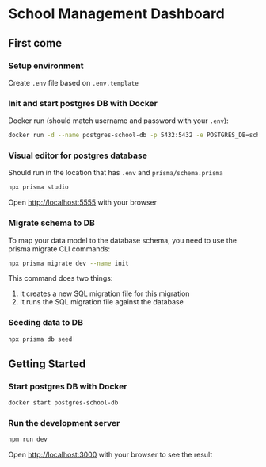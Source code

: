 # School Management Dashboard

## First come

### Setup environment
Create `.env` file based on `.env.template`

### Init and start postgres DB with Docker
Docker run (should match username and password with your `.env`):
```sh
docker run -d --name postgres-school-db -p 5432:5432 -e POSTGRES_DB=school -e POSTGRES_USER=[your db username] -e POSTGRES_PASSWORD=[your db password] postgres:latest
```

### Visual editor for postgres database
Should run in the location that has `.env` and `prisma/schema.prisma`
```sh
npx prisma studio
```
Open [http://localhost:5555](http://localhost:5555) with your browser

### Migrate schema to DB
To map your data model to the database schema, you need to use the prisma migrate CLI commands:
```sh
npx prisma migrate dev --name init
```
This command does two things:
1. It creates a new SQL migration file for this migration
2. It runs the SQL migration file against the database

### Seeding data to DB
```sh
npx prisma db seed
```

## Getting Started

### Start postgres DB with Docker
```sh
docker start postgres-school-db
```

### Run the development server
```bash
npm run dev
```

Open [http://localhost:3000](http://localhost:3000) with your browser to see the result
